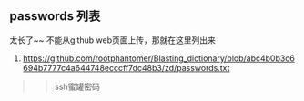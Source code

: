 ## passwords 列表
太长了~~ 不能从github web页面上传，那就在这里列出来

1. https://github.com/rootphantomer/Blasting_dictionary/blob/abc4b0b3c6694b7777c4a644748ecccff7dc48b3/zd/passwords.txt 
>> ssh蜜罐密码
